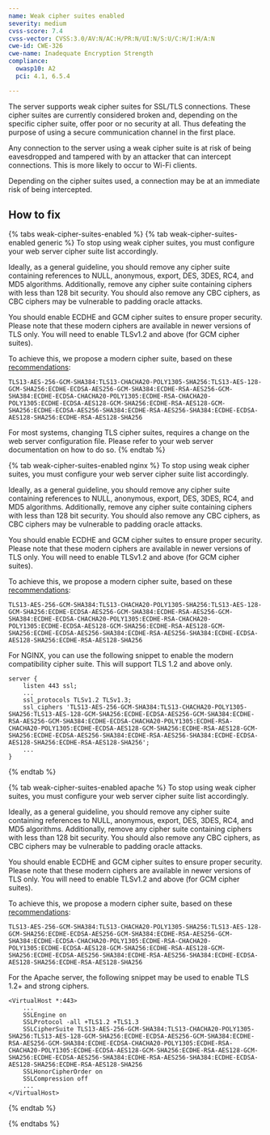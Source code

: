 ```yaml
---
name: Weak cipher suites enabled
severity: medium
cvss-score: 7.4
cvss-vector: CVSS:3.0/AV:N/AC:H/PR:N/UI:N/S:U/C:H/I:H/A:N
cwe-id: CWE-326
cwe-name: Inadequate Encryption Strength
compliance:
  owasp10: A2
  pci: 4.1, 6.5.4

---            
```


The server supports weak cipher suites for SSL/TLS connections. These cipher suites are currently considered broken and, depending on the specific cipher suite, offer poor or no security at all. Thus defeating the purpose of using a secure communication channel in the first place.

Any connection to the server using a weak cipher suite is at risk of being eavesdropped and tampered with by an attacker that can intercept connections. This is more likely to occur to Wi-Fi clients.

Depending on the cipher suites used, a connection may be at an immediate risk of being intercepted.

## How to fix

{% tabs weak-cipher-suites-enabled %}
{% tab weak-cipher-suites-enabled generic %}
To stop using weak cipher suites, you must configure your web server cipher suite list accordingly.

Ideally, as a general guideline, you should remove any cipher suite containing references to NULL, anonymous, export, DES, 3DES, RC4, and MD5 algorithms. Additionally, remove any cipher suite containing ciphers with less than 128 bit security. You should also remove any CBC ciphers, as CBC ciphers may be vulnerable to padding oracle attacks. 

You should enable ECDHE and GCM cipher suites to ensure proper security. Please note that these modern ciphers are available in newer versions of TLS only. You will need to enable TLSv1.2 and above (for GCM cipher suites).

To achieve this, we propose a modern cipher suite, based on these [recommendations](https://blog.probely.com/how-to-deploy-modern-tls-in-2018-1b9a9cafc454):

  `TLS13-AES-256-GCM-SHA384:TLS13-CHACHA20-POLY1305-SHA256:TLS13-AES-128-GCM-SHA256:ECDHE-ECDSA-AES256-GCM-SHA384:ECDHE-RSA-AES256-GCM-SHA384:ECDHE-ECDSA-CHACHA20-POLY1305:ECDHE-RSA-CHACHA20-POLY1305:ECDHE-ECDSA-AES128-GCM-SHA256:ECDHE-RSA-AES128-GCM-SHA256:ECDHE-ECDSA-AES256-SHA384:ECDHE-RSA-AES256-SHA384:ECDHE-ECDSA-AES128-SHA256:ECDHE-RSA-AES128-SHA256`

For most systems, changing TLS cipher suites, requires a change on the web server configuration file. Please refer to your web server documentation on how to do so.
{% endtab %}

{% tab weak-cipher-suites-enabled nginx %}
To stop using weak cipher suites, you must configure your web server cipher suite list accordingly.

Ideally, as a general guideline, you should remove any cipher suite containing references to NULL, anonymous, export, DES, 3DES, RC4, and MD5 algorithms. Additionally, remove any cipher suite containing ciphers with less than 128 bit security. You should also remove any CBC ciphers, as CBC ciphers may be vulnerable to padding oracle attacks. 

You should enable ECDHE and GCM cipher suites to ensure proper security. Please note that these modern ciphers are available in newer versions of TLS only. You will need to enable TLSv1.2 and above (for GCM cipher suites).

To achieve this, we propose a modern cipher suite, based on these [recommendations](https://blog.probely.com/how-to-deploy-modern-tls-in-2018-1b9a9cafc454):

`TLS13-AES-256-GCM-SHA384:TLS13-CHACHA20-POLY1305-SHA256:TLS13-AES-128-GCM-SHA256:ECDHE-ECDSA-AES256-GCM-SHA384:ECDHE-RSA-AES256-GCM-SHA384:ECDHE-ECDSA-CHACHA20-POLY1305:ECDHE-RSA-CHACHA20-POLY1305:ECDHE-ECDSA-AES128-GCM-SHA256:ECDHE-RSA-AES128-GCM-SHA256:ECDHE-ECDSA-AES256-SHA384:ECDHE-RSA-AES256-SHA384:ECDHE-ECDSA-AES128-SHA256:ECDHE-RSA-AES128-SHA256`

For NGINX, you can use the following snippet to enable the modern compatibility cipher suite. This will support TLS 1.2 and above only.

```
server {
    listen 443 ssl;
    ...
    ssl_protocols TLSv1.2 TLSv1.3;
    ssl_ciphers 'TLS13-AES-256-GCM-SHA384:TLS13-CHACHA20-POLY1305-SHA256:TLS13-AES-128-GCM-SHA256:ECDHE-ECDSA-AES256-GCM-SHA384:ECDHE-RSA-AES256-GCM-SHA384:ECDHE-ECDSA-CHACHA20-POLY1305:ECDHE-RSA-CHACHA20-POLY1305:ECDHE-ECDSA-AES128-GCM-SHA256:ECDHE-RSA-AES128-GCM-SHA256:ECDHE-ECDSA-AES256-SHA384:ECDHE-RSA-AES256-SHA384:ECDHE-ECDSA-AES128-SHA256:ECDHE-RSA-AES128-SHA256';
    ...
}
```
{% endtab %}

{% tab weak-cipher-suites-enabled apache %}
To stop using weak cipher suites, you must configure your web server cipher suite list accordingly.

Ideally, as a general guideline, you should remove any cipher suite containing references to NULL, anonymous, export, DES, 3DES, RC4, and MD5 algorithms. Additionally, remove any cipher suite containing ciphers with less than 128 bit security. You should also remove any CBC ciphers, as CBC ciphers may be vulnerable to padding oracle attacks. 

You should enable ECDHE and GCM cipher suites to ensure proper security. Please note that these modern ciphers are available in newer versions of TLS only. You will need to enable TLSv1.2 and above (for GCM cipher suites).

To achieve this, we propose a modern cipher suite, based on these [recommendations](https://blog.probely.com/how-to-deploy-modern-tls-in-2018-1b9a9cafc454):

 `TLS13-AES-256-GCM-SHA384:TLS13-CHACHA20-POLY1305-SHA256:TLS13-AES-128-GCM-SHA256:ECDHE-ECDSA-AES256-GCM-SHA384:ECDHE-RSA-AES256-GCM-SHA384:ECDHE-ECDSA-CHACHA20-POLY1305:ECDHE-RSA-CHACHA20-POLY1305:ECDHE-ECDSA-AES128-GCM-SHA256:ECDHE-RSA-AES128-GCM-SHA256:ECDHE-ECDSA-AES256-SHA384:ECDHE-RSA-AES256-SHA384:ECDHE-ECDSA-AES128-SHA256:ECDHE-RSA-AES128-SHA256`

For the Apache server, the following snippet may be used to enable TLS 1.2+ and strong ciphers.

```
<VirtualHost *:443>
    ...
    SSLEngine on
    SSLProtocol -all +TLS1.2 +TLS1.3
    SSLCipherSuite TLS13-AES-256-GCM-SHA384:TLS13-CHACHA20-POLY1305-SHA256:TLS13-AES-128-GCM-SHA256:ECDHE-ECDSA-AES256-GCM-SHA384:ECDHE-RSA-AES256-GCM-SHA384:ECDHE-ECDSA-CHACHA20-POLY1305:ECDHE-RSA-CHACHA20-POLY1305:ECDHE-ECDSA-AES128-GCM-SHA256:ECDHE-RSA-AES128-GCM-SHA256:ECDHE-ECDSA-AES256-SHA384:ECDHE-RSA-AES256-SHA384:ECDHE-ECDSA-AES128-SHA256:ECDHE-RSA-AES128-SHA256
    SSLHonorCipherOrder on
    SSLCompression off
    ...
</VirtualHost>
```

{% endtab %}

{% endtabs %}